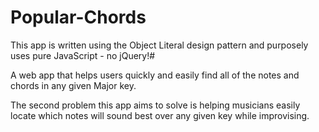 # Popular-Chords


This app is written using the Object Literal design pattern and purposely uses pure JavaScript - no jQuery!#

A web app that helps users quickly and easily find all of the notes and chords in any given Major key.

The second problem this app aims to solve is helping musicians easily locate which notes will sound best over any given key while improvising. 
